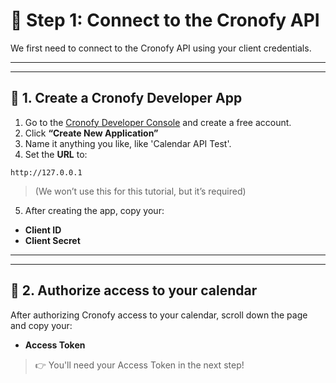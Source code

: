 # 🔐 Step 1: Connect to the Cronofy API

We first need to connect to the Cronofy API using your client credentials.

---
---

## 🧠 1. Create a Cronofy Developer App

1. Go to the [Cronofy Developer Console](https://app.cronofy.com/sign_up/developer) and create a free account.  
2. Click **“Create New Application”**  
3. Name it anything you like, like 'Calendar API Test'.  
4. Set the **URL** to:

```
http://127.0.0.1
```

> (We won’t use this for this tutorial, but it’s required)

5. After creating the app, copy your:
- **Client ID**
- **Client Secret**


---
---


## 🔑 2. Authorize access to your calendar

After authorizing Cronofy access to your calendar, scroll down the page and copy your:
- **Access Token**
  
> 👉 You'll need your Access Token in the next step!



